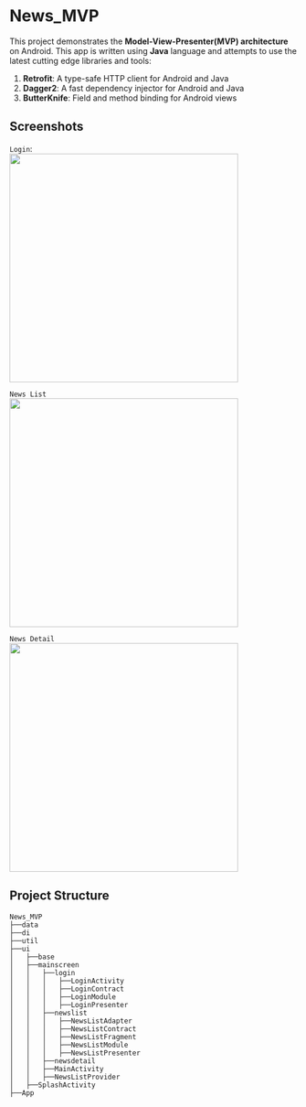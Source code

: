 # News_MVP

This project demonstrates the **Model-View-Presenter(MVP) architecture** on Android. This app is written using **Java** language and attempts to use the latest cutting edge libraries and tools:
1. **Retrofit**: A type-safe HTTP client for Android and Java
2. **Dagger2**: A fast dependency injector for Android and Java
3. **ButterKnife**: Field and method binding for Android views

## Screenshots
`Login`:
<br/>
<img src="https://user-images.githubusercontent.com/26871154/36075831-bf823d4e-0f5c-11e8-88c2-d6296b32159c.PNG" height="400">

`News List`
<br/>
<img src="https://user-images.githubusercontent.com/26871154/36075843-e9c743b0-0f5c-11e8-9a82-95fcc68ee517.PNG" height="400">

`News Detail`
<br/>
<img src="https://user-images.githubusercontent.com/26871154/36075849-fe157c10-0f5c-11e8-99cd-16792ce52302.PNG" height="400">

## Project Structure
```
News_MVP
├──data
├──di
├──util
├──ui
│   ├──base
│   ├──mainscreen
│   │   ├──login
│   │   │   ├──LoginActivity
│   │   │   ├──LoginContract
│   │   │   ├──LoginModule
│   │   │   ├──LoginPresenter
│   │   ├──newslist
│   │   │   ├──NewsListAdapter
│   │   │   ├──NewsListContract
│   │   │   ├──NewsListFragment
│   │   │   ├──NewsListModule
│   │   │   ├──NewsListPresenter
│   │   ├──newsdetail
│   │   ├──MainActivity
│   │   ├──NewsListProvider
│   ├──SplashActivity
├──App
